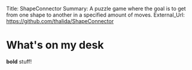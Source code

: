 Title:          ShapeConnector
Summary:        A puzzle game where the goal is to get from one shape to another in a specified amount of moves.
External_Url: https://github.com/thalida/ShapeConnector

# What's on my desk
**bold** stuff!
